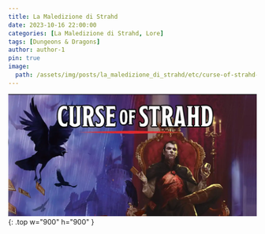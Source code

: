 ```yaml
---
title: La Maledizione di Strahd
date: 2023-10-16 22:00:00
categories: [La Maledizione di Strahd, Lore]
tags: [Dungeons & Dragons]
author: author-1
pin: true
image:
  path: /assets/img/posts/la_maledizione_di_strahd/etc/curse-of-strahd-header.webp
---
```


![Desktop View](/assets/img/posts/la_maledizione_di_strahd/etc/curse-of-strahd-header.webp){: .top w="900" h="900" }
